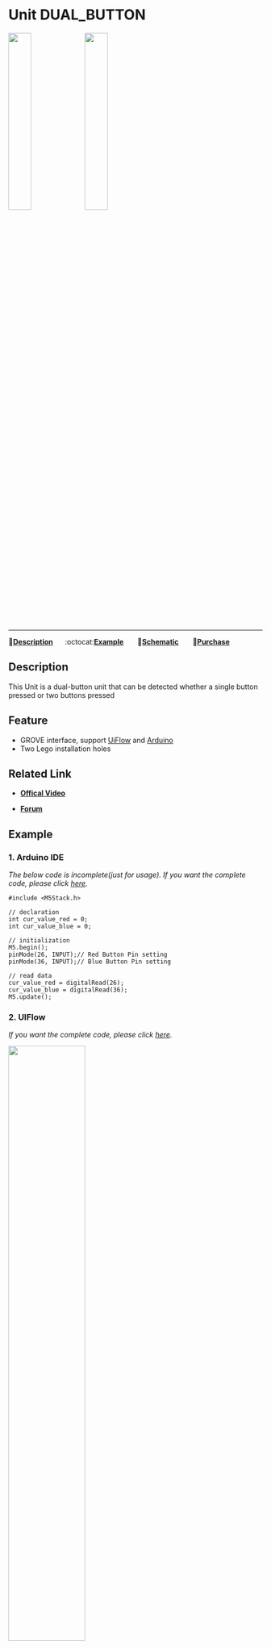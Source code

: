 # Unit DUAL_BUTTON

<img src="assets/img/product_pics/unit/M5GO_Unit_dual_button.png" width="30%" height="30%"><img src="assets/img/product_pics/unit/unit_dual_button_grove_b.png" width="30%" height="30%">

***

:memo:**[Description](#Description)**&nbsp;&nbsp;&nbsp;&nbsp;&nbsp;&nbsp;:octocat:**[Example](#Example)**&nbsp;&nbsp;&nbsp;&nbsp;&nbsp;&nbsp; :electric_plug:**[Schematic](#Schematic)** &nbsp;&nbsp;&nbsp;&nbsp;&nbsp;&nbsp;🛒**[Purchase](https://www.aliexpress.com/store/product/M5Stack-Official-New-Mini-Dual-Button-Unit-Mini-with-GROVE-Port-Cable-Connector-Compatible-with-FIRE/3226069_32923126250.html?spm=a2g1x.12024536.productList_2187621.9)**

## Description

This Unit is a dual-button unit that can be detected whether a single button pressed or two buttons pressed

## Feature

-  GROVE interface, support [UiFlow](http://flow.m5stack.com) and [Arduino](http://www.arduino.cc)
-  Two Lego installation holes

## Related Link

- **[Offical Video](https://www.youtube.com/channel/UCozgFVglWYQXbvTmGyS739w)**

- **[Forum](http://forum.m5stack.com/)**

## Example

### 1. Arduino IDE

*The below code is incomplete(just for usage). If you want the complete code, please click [here](https://github.com/m5stack/M5-ProductExampleCodes/tree/master/Unit/DUAL_BUTTON/Arduino).*

```arduino
#include <M5Stack.h>

// declaration
int cur_value_red = 0;
int cur_value_blue = 0;

// initialization
M5.begin();
pinMode(26, INPUT);// Red Button Pin setting
pinMode(36, INPUT);// Blue Button Pin setting

// read data
cur_value_red = digitalRead(26);
cur_value_blue = digitalRead(36);
M5.update();
```

### 2. UIFlow

*If you want the complete code, please click [here](https://github.com/m5stack/M5-ProductExampleCodes/tree/master/Unit/DUAL_BUTTON/UIFlow).*

<!-- <img src="assets/img/product_pics/unit/unit_example/DUAL_BUTTON/1.png" width="30%" height="30%"> <img src="assets/img/product_pics/unit/unit_example/DUAL_BUTTON/2.png" width="55%" height="55%"><img src="assets/img/product_pics/unit/unit_example/DUAL_BUTTON/3.png" width="55%" height="55%"> -->

<img src="assets/img/product_pics/unit/unit_example/DUAL_BUTTON/example_unit_dual_button_04.png" width="55%" height="55%">

## Schematic

<img src="assets/img/product_pics/unit/dual_button_sch.png">

### PinMap

<table>
 <tr><td>M5Core(GROVE B)</td><td>GPIO36</td><td>GPIO26</td><td>5V</td><td>GND</td></tr>
 <tr><td>DUAL_BUTTON Unit</td><td>Blue Button Pin</td><td>Red Button Pin</td><td>5V</td><td>GND</td></tr>
</table>